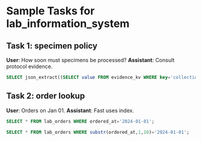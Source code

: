 # Sample Tasks for lab_information_system

## Task 1: specimen policy
**User**: How soon must specimens be processed?
**Assistant**: Consult protocol evidence.
```sql
SELECT json_extract((SELECT value FROM evidence_kv WHERE key='collection_protocol'), '$');
```

## Task 2: order lookup
**User**: Orders on Jan 01.
**Assistant**: Fast uses index.
```sql fast
SELECT * FROM lab_orders WHERE ordered_at='2024-01-01';
```
```sql slow
SELECT * FROM lab_orders WHERE substr(ordered_at,1,10)='2024-01-01';
```
